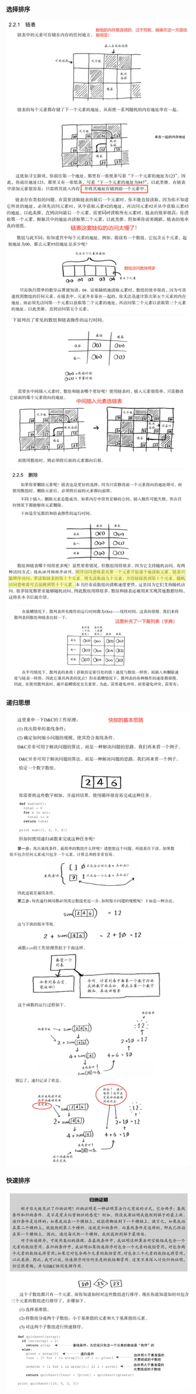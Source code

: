 ### 选择排序
![](img/2020-03-26-21-42-16.png)
![](img/2020-03-26-21-43-43.png)
![](img/2020-03-26-21-45-53.png)
![](img/2020-03-26-21-46-35.png)
![](img/2020-03-26-21-47-11.png)
![](img/2020-03-26-21-48-47.png)
![](img/2020-03-26-21-50-36.png)
![](img/2020-03-26-21-51-23.png)
![](img/2020-03-26-21-52-08.png)
![](img/2020-03-27-20-56-42.png)
### 递归思想
![](img/2020-03-27-18-41-07.png)
![](img/2020-03-27-18-43-46.png)
![](img/2020-03-27-18-44-06.png)
![](img/2020-03-27-18-44-52.png)
![](img/2020-03-27-18-45-26.png)

### 快速排序
![](img/2020-03-27-20-01-55.png)
![](img/2020-03-27-20-04-24.png)
![](img/2020-03-27-20-04-46.png)

